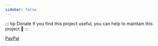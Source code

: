 ```yaml
---
sidebar: false
---
```


::: tip Donate
If you find this project useful, you can help to maintain this project :tropical_drink:
:::

[PayPal](https://www.paypal.me/YamelSenih)
